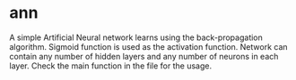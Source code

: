 # ann

A simple Artificial Neural network learns using the back-propagation algorithm. Sigmoid function is used as the activation function. Network can contain any number of hidden layers and any number of neurons in each layer. Check the main function in the file for the usage.
